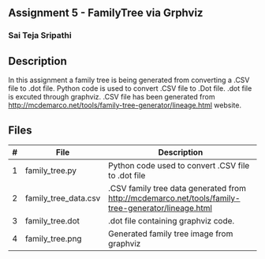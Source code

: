 ## Assignment 5 - FamilyTree via Grphviz
### Sai Teja Sripathi
## Description

In this assignment a family tree is being generated from converting a .CSV file to .dot file. Python code is used to convert .CSV file to .Dot file. .dot file is excuted through graphviz. .CSV file has been generated from http://mcdemarco.net/tools/family-tree-generator/lineage.html website.


## Files

|   #   | File                            | Description                                        |
| :---: | --------------------------------| -------------------------------------------------- |
|   1   | family_tree.py                  | Python code used to convert .CSV file to .dot file |
|   2   | family_tree_data.csv            | .CSV family tree data generated from http://mcdemarco.net/tools/family-tree-generator/lineage.html  |
|   3   | family_tree.dot                 | .dot file containing graphviz code.      |
|   4   | family_tree.png                 | Generated family tree image from graphviz|




